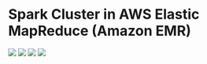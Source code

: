 # Spark Cluster in AWS Elastic MapReduce (Amazon EMR)

<img src=https://github.com/RubensZimbres/Repo-2019/blob/master/AWS-EMR-Spark-Cluster/Pics/spark_aws.png>  

<img src=https://github.com/RubensZimbres/Repo-2019/blob/master/AWS-EMR-Spark-Cluster/Pics/Spark_EC2.JPG>  

<img src=https://github.com/RubensZimbres/Repo-2019/blob/master/AWS-EMR-Spark-Cluster/Pics/Spark22.png>  

<img src=https://github.com/RubensZimbres/Repo-2019/blob/master/AWS-EMR-Spark-Cluster/Pics/spark_details.JPG>  
